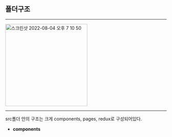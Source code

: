 ## 폴더구조

---

<img width="256" alt="스크린샷 2022-08-04 오후 7 10 50" src="https://user-images.githubusercontent.com/79635274/182822793-b66c3e55-6546-413d-98a1-b7a78177fafb.png">

---

src폴더 안의 구조는 크게 components, pages, redux로 구성되어있다.

- **components**
